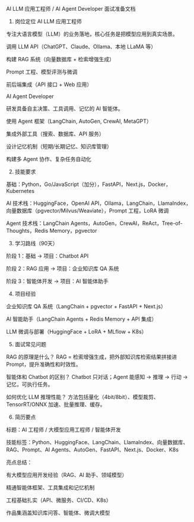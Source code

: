 AI LLM 应用工程师 / AI Agent Developer 面试准备文档

1. 岗位定位
AI LLM 应用工程师

专注大语言模型（LLM）的业务落地，核心任务是把模型应用到真实场景。

调用 LLM API（ChatGPT、Claude、Ollama、本地 LLaMA 等）

构建 RAG 系统（向量数据库 + 检索增强生成）

Prompt 工程、模型评测与微调

前后端集成（API 接口 + Web 应用）

AI Agent Developer

研发具备自主决策、工具调用、记忆的 AI 智能体。

使用 Agent 框架（LangChain, AutoGen, CrewAI, MetaGPT）

集成外部工具（搜索、数据库、API 服务）

设计记忆机制（短期/长期记忆、知识库管理）

构建多 Agent 协作、复杂任务自动化

2. 技能要求

基础：Python，Go/JavaScript（加分），FastAPI，Next.js，Docker，Kubernetes

AI 技术栈：HuggingFace，OpenAI API，Ollama，LangChain，LlamaIndex，向量数据库（pgvector/Milvus/Weaviate），Prompt 工程，LoRA 微调

Agent 技术栈：LangChain Agents，AutoGen，CrewAI，ReAct，Tree-of-Thoughts，Redis Memory，pgvector

3. 学习路线（90天）

阶段 1：基础 → 项目：Chatbot API

阶段 2：RAG 应用 → 项目：企业知识库 QA 系统

阶段 3：智能体开发 → 项目：AI 智能体助手

4. 项目经验

企业知识库 QA 系统（LangChain + pgvector + FastAPI + Next.js）

AI 智能助手（LangChain Agents + Redis Memory + API 集成）

LLM 微调与部署（HuggingFace + LoRA + MLflow + K8s）

5. 面试常见问题

RAG 的原理是什么？
RAG = 检索增强生成，把外部知识库检索结果拼接进 Prompt，提升准确性和时效性。

智能体和 Chatbot 的区别？
Chatbot 只对话；Agent 能感知 → 推理 → 行动 → 记忆，可执行任务。

如何优化 LLM 推理性能？
方法包括量化（4bit/8bit）、模型裁剪、TensorRT/ONNX 加速、批量推理、缓存。

6. 简历要点

标题：AI 工程师 / 大模型应用工程师 / 智能体开发

技能标签：Python、HuggingFace、LangChain、LlamaIndex、向量数据库、RAG、Prompt、AI Agents、AutoGen、FastAPI、Next.js、Docker、K8s

亮点总结：

有大模型应用开发经验（RAG、AI 助手、领域模型）

精通智能体框架、工具集成和记忆机制

工程基础扎实（API、微服务、CI/CD、K8s）

作品集涵盖知识库问答、智能体、微调大模型
